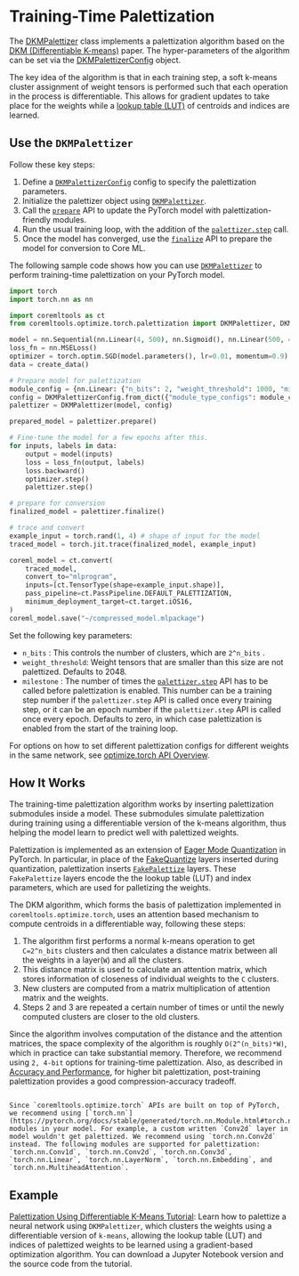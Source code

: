 # Training-Time Palettization

The [DKMPalettizer](https://apple.github.io/coremltools/source/coremltools.optimize.torch.palettization.html#coremltools.optimize.torch.palettization.DKMPalettizer) class implements a palettization algorithm based on the [DKM (Differentiable K-means)](https://machinelearning.apple.com/research/differentiable-k-means) paper.  The hyper-parameters of the algorithm can be set via the [DKMPalettizerConfig](https://apple.github.io/coremltools/source/coremltools.optimize.torch.palettization.html#coremltools.optimize.torch.palettization.DKMPalettizerConfig) object. 

The key idea of the algorithm is that in each training step, a soft k-means cluster assignment of weight tensors is performed such that each operation in the process is differentiable. This allows for gradient updates to take place for the weights while a [lookup table (LUT)](https://en.wikipedia.org/wiki/Lookup_table) of centroids and indices are learned.

## Use the `DKMPalettizer`

Follow these key steps: 

1. Define a [`DKMPalettizerConfig`](https://apple.github.io/coremltools/source/coremltools.optimize.torch.palettization.html#coremltools.optimize.torch.palettization.DKMPalettizerConfig) config to specify the palettization parameters.
2. Initialize the palettizer object using [`DKMPalettizer`](https://apple.github.io/coremltools/source/coremltools.optimize.torch.palettization.html#coremltools.optimize.torch.palettization.DKMPalettizer).
3. Call the [`prepare`](https://apple.github.io/coremltools/source/coremltools.optimize.torch.palettization.html#coremltools.optimize.torch.palettization.DKMPalettizer.prepare) API to update the PyTorch model with palettization-friendly modules.
4. Run the usual training loop, with the addition of the [`palettizer.step`](https://apple.github.io/coremltools/source/coremltools.optimize.torch.palettization.html#coremltools.optimize.torch.palettization.DKMPalettizer.step) call.
5. Once the model has converged, use the [`finalize`](https://apple.github.io/coremltools/source/coremltools.optimize.torch.palettization.html#coremltools.optimize.torch.palettization.DKMPalettizer.finalize) API to prepare the model for conversion to Core ML.

The following sample code shows how you can use [`DKMPalettizer`](https://apple.github.io/coremltools/source/coremltools.optimize.torch.palettization.html#coremltools.optimize.torch.palettization.DKMPalettizer) to perform training-time palettization on your PyTorch model.

```python
import torch
import torch.nn as nn

import coremltools as ct
from coremltools.optimize.torch.palettization import DKMPalettizer, DKMPalettizerConfig

model = nn.Sequential(nn.Linear(4, 500), nn.Sigmoid(), nn.Linear(500, 4), nn.Sigmoid())
loss_fn = nn.MSELoss()
optimizer = torch.optim.SGD(model.parameters(), lr=0.01, momentum=0.9)
data = create_data()

# Prepare model for palettization
module_config = {nn.Linear: {"n_bits": 2, "weight_threshold": 1000, "milestone": 2}}
config = DKMPalettizerConfig.from_dict({"module_type_configs": module_config})
palettizer = DKMPalettizer(model, config)

prepared_model = palettizer.prepare()

# Fine-tune the model for a few epochs after this.
for inputs, labels in data:
    output = model(inputs)
    loss = loss_fn(output, labels)
    loss.backward()
    optimizer.step()
    palettizer.step()

# prepare for conversion
finalized_model = palettizer.finalize()

# trace and convert
example_input = torch.rand(1, 4) # shape of input for the model
traced_model = torch.jit.trace(finalized_model, example_input)

coreml_model = ct.convert(
    traced_model,
    convert_to="mlprogram",
    inputs=[ct.TensorType(shape=example_input.shape)],
    pass_pipeline=ct.PassPipeline.DEFAULT_PALETTIZATION,
    minimum_deployment_target=ct.target.iOS16,
)
coreml_model.save("~/compressed_model.mlpackage")
```

Set the following key parameters:

- `n_bits` : This controls the number of clusters, which are `2^n_bits` .
- `weight_threshold`: Weight tensors that are smaller than this size are not palettized. Defaults to 2048. 
- `milestone` : The number of times the [`palettizer.step`](https://apple.github.io/coremltools/source/coremltools.optimize.torch.palettization.html#coremltools.optimize.torch.palettization.DKMPalettizer.step) API has to be called before palettization is enabled. This number can be a training step number if the `palettizer.step` API is called once every training step, or it can be an epoch number if the `palettizer.step` API is called once every epoch. Defaults to zero, in which case palettization is enabled from the start of the training loop. 

For options on how to set different palettization configs for different weights in the same network, see  [optimize.torch API Overview](optimizetorch-api-overview).

## How It Works

The training-time palettization algorithm works by inserting palettization submodules inside a model. These submodules simulate palettization during training using a differentiable version of the k-means algorithm, thus helping the model learn to predict well with palettized weights. 

Palettization is implemented as an extension of [Eager Mode Quantization](https://pytorch.org/docs/stable/quantization.html#eager-mode-quantization) in PyTorch. In particular, in place of the [FakeQuantize](https://pytorch.org/docs/stable/generated/torch.ao.quantization.fake_quantize.FakeQuantize.html) layers inserted during quantization, palettization inserts [`FakePalettize`](https://apple.github.io/coremltools/source/coremltools.optimize.torch.palettization.html#coremltools.optimize.torch.palettization.FakePalettize) layers. These `FakePalettize` layers encode the the lookup table (LUT) and index parameters, which are used for palletizing the weights. 

The DKM algorithm, which forms the basis of palettization implemented in `coremltools.optimize.torch`, uses an attention based mechanism to compute centroids in a differentiable way, following these steps:

1. The algorithm first performs a normal k-means operation to get `C=2^n_bits` clusters and then calculates a distance matrix between all the weights in a layer(`W`) and all the clusters.
2. This distance matrix is used to calculate an attention matrix, which stores information of closeness of individual weights to the `C` clusters.
3. New clusters are computed from a matrix multiplication of attention matrix and the weights.
4. Steps 2 and 3 are repeated a certain number of times or until the newly computed clusters are closer to the old clusters.

Since the algorithm involves computation of the distance and the attention matrices, the space complexity of the algorithm is roughly `O(2^(n_bits)*W)`, which in practice can take substantial memory. Therefore, we recommend using `2, 4-bit` options for training-time palettization. Also, as described in [Accuracy and Performance](performance-impact.md#weight-palettization), for higher bit palettization, post-training palettization provides a good compression-accuracy tradeoff.

```{admonition} Use torch.nn Modules

Since `coremltools.optimize.torch` APIs are built on top of PyTorch, we recommend using [`torch.nn`](https://pytorch.org/docs/stable/generated/torch.nn.Module.html#torch.nn.Module) modules in your model. For example, a custom written `Conv2d` layer in model wouldn't get palettized. We recommend using `torch.nn.Conv2d` instead. The following modules are supported for palettization: `torch.nn.Conv1d`, `torch.nn.Conv2d`, `torch.nn.Conv3d`, `torch.nn.Linear`, `torch.nn.LayerNorm`, `torch.nn.Embedding`, and `torch.nn.MultiheadAttention`.
```

## Example

[Palettization Using Differentiable K-Means Tutorial](https://apple.github.io/coremltools/_examples/dkm_palettization.html): Learn how to palettize a neural network using `DKMPalettizer`, which clusters the weights using a differentiable version of `k-means`, allowing the lookup table (LUT) and indices of palettized weights to be learned using a gradient-based optimization algorithm. You can download a Jupyter Notebook version and the source code from the tutorial.
